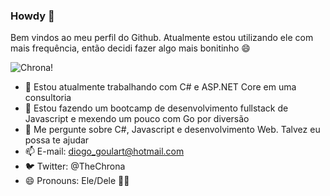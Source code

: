 ### Howdy 👋

Bem vindos ao meu perfil do Github. Atualmente estou utilizando ele com mais frequência, então decidi fazer algo mais bonitinho 😄

![Chrona!](https://24.media.tumblr.com/27bb4bb0f727daf34cfcc7c71676ca3a/tumblr_mhm9vv6rAL1s540p2o1_500.gif "Chrona - Soul Eater")

- 🔭 Estou atualmente trabalhando com C# e ASP.NET Core em uma consultoria
- 🌱 Estou fazendo um bootcamp de desenvolvimento fullstack de Javascript e mexendo um pouco com Go por diversão
- 💬 Me pergunte sobre C#, Javascript e desenvolvimento Web. Talvez eu possa te ajudar
- 📫 E-mail: diogo_goulart@hotmail.com
- 🐦 Twitter: @TheChrona
- 😄 Pronouns: Ele/Dele 🏳️‍🌈 

<!--
**TheChrona/thechrona** is a ✨ _special_ ✨ repository because its `README.md` (this file) appears on your GitHub profile.

Here are some ideas to get you started:

- 🔭 I’m currently working on ...
- 🌱 I’m currently learning ...
- 👯 I’m looking to collaborate on ...
- 🤔 I’m looking for help with ...
- 💬 Ask me about ...
- 📫 How to reach me: ...
- 😄 Pronouns: ...
- ⚡ Fun fact: ...
-->
